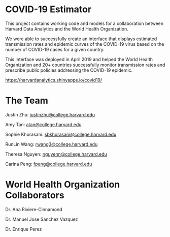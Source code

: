 # COVID-19 Estimator

This project contains working code and models for a collaboration between Harvard Data Analytics and the World Health Organization.

We were able to successfully create an interface that displays estimated transmission rates and epidemic curves of the COVID-19 virus based on the number of COVID-19 cases for a given country. 

This interface was deployed in April 2019 and helped the World Health Organization and 20+ countries successfully monitor transmission rates and prescribe public policies addressing the COVID-19 epidemic.

https://harvardanalytics.shinyapps.io/covid19/

# The Team
Justin Zhu: justinzhu@college.harvard.edu

Amy Tan: atan@college.harvard.edu

Sophie Khorasani: sbkhorasani@college.harvard.edu

RunLin Wang: rwang3@college.harvard.edu

Theresa Nguyen: nguyenn@college.harvard.edu

Carina Peng: fpeng@college.harvard.edu

# World Health Organization Collaborators
Dr. Ana Riviere-Cinnamond

Dr. Manuel Jose Sanchez Vazquez

Dr. Enrique Perez

